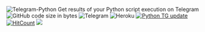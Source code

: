 ![Telegram-Python](https://socialify.git.ci/sid-r-singh/Telegram-Python/image?description=1&font=Inter&language=1&owner=1&theme=Light)
Get results of your Python script execution on Telegram  
![GitHub code size in bytes](https://img.shields.io/github/languages/code-size/sid-r-singh/telegram-python?color=brightgreen&logo=github&style=for-the-badge) <img alt="Telegram" src="https://img.shields.io/badge/Telegram-2CA5E0?label=bot&style=for-the-badge&logo=telegram" /> <img alt="Heroku" src="https://img.shields.io/badge/heroku%20-%23430098.svg?&style=for-the-badge&logo=heroku&logoColor=white"/> [![Python TG update](https://github.com/sid-r-singh/Telegram-Python/actions/workflows/python-publish.yml/badge.svg?event=workflow_dispatch)](https://github.com/sid-r-singh/Telegram-Python/actions/workflows/python-publish.yml) [![HitCount](http://hits.dwyl.com/sid-r-singh/telegram-python.svg)](http://hits.dwyl.com/sid-r-singh/telegram-python) <img src="https://uptimerobot.com/assets/images/integration-webhooks.svg"/>
